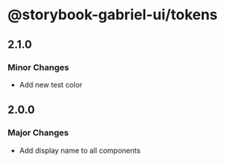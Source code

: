 # @storybook-gabriel-ui/tokens

## 2.1.0

### Minor Changes

- Add new test color

## 2.0.0

### Major Changes

- Add display name to all components
